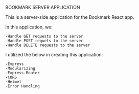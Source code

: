 BOOKMARK SERVER APPLICATION

This is a server-side application for the Bookmark React app.

In this application, we:

    -Handle GET requests to the server
    -Handle POST requets to the server
    -Handle DELETE requests to the server

I utilized the below in creating this application:

    -Express
    -Modularizing
    -Express.Router
    -CORS
    -Helmet
    -Error Handling
